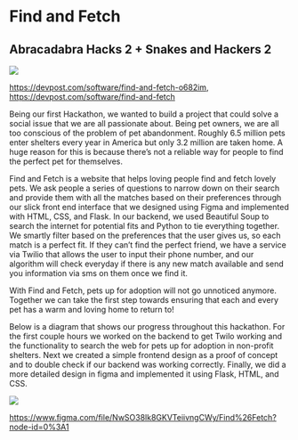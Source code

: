# Find and Fetch

## Abracadabra Hacks 2 + Snakes and Hackers 2

![](https://i.imgur.com/kcyLXH5.jpg)

https://devpost.com/software/find-and-fetch-o682im,
https://devpost.com/software/find-and-fetch

Being our first Hackathon, we wanted to build a project that could solve a social issue that we are all passionate about. Being pet owners, we are all too conscious of the problem of pet abandonment. Roughly 6.5 million pets enter shelters every year in America but only 3.2 million are taken home. A huge reason for this is because there’s not a reliable way for people to find the perfect pet for themselves.

Find and Fetch is a website that helps loving people find and fetch lovely pets. We ask people a series of questions to narrow down on their search and provide them with all the matches based on their preferences through our slick front end interface that we designed using Figma and implemented with HTML, CSS, and Flask. In our backend, we used Beautiful Soup to search the internet for potential fits and Python to tie everything together. We smartly filter based on the preferences that the user gives us, so each match is a perfect fit. If they can’t find the perfect friend, we have a service via Twilio that allows the user to input their phone number, and our algorithm will check everyday if there is any new match available and send you information via sms on them once we find it.

With Find and Fetch, pets up for adoption will not go unnoticed anymore. Together we can take the first step towards ensuring that each and every pet has a warm and loving home to return to!

Below is a diagram that shows our progress throughout this hackathon. For the first couple hours we worked on the backend to get Twilo working and the functionality to search the web for pets up for adoption in non-profit shelters. Next we created a simple frontend design as a proof of concept and to double check if our backend was working correctly. Finally, we did a more detailed design in figma and implemented it using Flask, HTML, and CSS. 

![](https://i.imgur.com/DcJZ1Un.jpeg)

https://www.figma.com/file/NwSO38lk8GKVTeiivngCWy/Find%26Fetch?node-id=0%3A1


